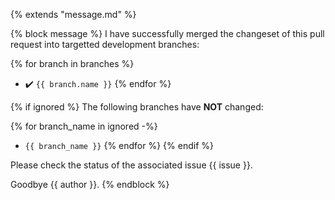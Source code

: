 {% extends "message.md" %}

{% block message %}
I have successfully merged the changeset of this pull request
into targetted development branches:

{% for branch in branches %}
* :heavy_check_mark: `{{ branch.name }}`
{% endfor %}

{% if ignored %}
The following branches have **NOT** changed:

{% for branch_name in ignored -%}
* `{{ branch_name }}`
{% endfor %}
{% endif %}

Please check the status of the associated issue {{ issue }}.

Goodbye {{ author }}.
{% endblock %}
